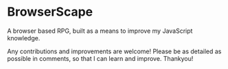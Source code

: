 # BrowserScape
A browser based RPG, built as a means to improve my JavaScript knowledge.

Any contributions and improvements are welcome! Please be as detailed as possible in comments, so that I can learn and improve. Thankyou!
